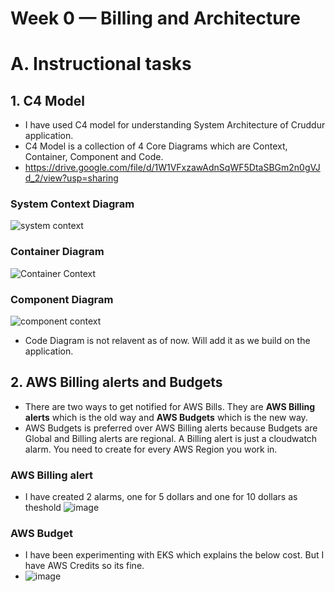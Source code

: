 # Week 0 — Billing and Architecture

# A. Instructional tasks
## 1. C4 Model

- I have used C4 model for understanding System Architecture of Cruddur application.
- C4 Model is a collection of 4 Core Diagrams which are Context, Container, Component and Code.
- https://drive.google.com/file/d/1W1VFxzawAdnSqWF5DtaSBGm2n0gVJd_2/view?usp=sharing

### System Context Diagram
![system context](https://user-images.githubusercontent.com/116954249/218927889-963998ae-89ad-45bf-b424-91e94ba96a01.png)

### Container Diagram
![Container Context](https://user-images.githubusercontent.com/116954249/218928165-b319b3e6-33e2-47aa-ba04-7aec80e69966.png)

### Component Diagram
![component context](https://user-images.githubusercontent.com/116954249/218927723-2d241390-4f9c-411e-a806-6d5778096845.png)

- Code Diagram is not relavent as of now. Will add it as we build on the application.

## 2. AWS Billing alerts and Budgets
- There are two ways to get notified for AWS Bills. They are **AWS Billing alerts** which is the old way and **AWS Budgets** which is the new way.
- AWS Budgets is preferred over AWS Billing alerts because Budgets are Global and Billing alerts are regional. A Billing alert is just a cloudwatch alarm. You need to create for every AWS Region you work in.

### AWS Billing alert
- I have created 2 alarms, one for 5 dollars and one for 10 dollars as theshold
![image](https://user-images.githubusercontent.com/116954249/219090942-8d35044a-6d21-43ed-a240-9696f789e2b9.png)
### AWS Budget
- I have been experimenting with EKS which explains the below cost. But I have AWS Credits so its fine.
- ![image](https://user-images.githubusercontent.com/116954249/219094834-fece7b2b-24e0-4917-bf94-81c7594608ed.png)
